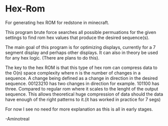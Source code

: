 # Hex-Rom
For generating hex ROM for redstone in minecraft.

This program brute force searches all possible permuations for the given settings to find rom hex values that produce the desired sequence(s).

The main goal of this program is for optimizing displays, currently for a 7 segment display and perhaps other displays. It can also in theory be used for any hex logic. (There are plans to do this).

The key to the hex ROM is that this type of hex rom can compress data to the O(n) space complexity where n is the number of changes in a sequence. A change being defined as a change in direction in the desired sequence. 00123210 has two changes in direction for example. 101100 has three. Compared to regular rom where it scales to the lenght of the output sequence. This allows theoretical huge compression of data should the data have enough of the right patterns to it.(it has worked in practice for 7 segs)

For now I see no need for more explanation as this is all in early stages.

-Aminotreal
